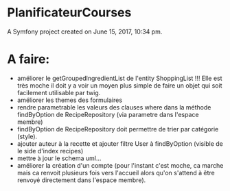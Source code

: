 PlanificateurCourses
====================

A Symfony project created on June 15, 2017, 10:34 pm.

# A faire:

- améliorer le getGroupedIngredientList de l'entity ShoppingList !!! Elle est très moche il doit y a voir un moyen plus simple de faire un objet qui soit facilement utilisable par twig.
- améliorer les themes des formulaires
- rendre parametrable les valeurs des clauses where dans la méthode findByOption de RecipeRepository (via parametre dans l'espace membre)
- findByOption de RecipeRepository doit permettre de trier par catégorie (style).
- ajouter auteur à la recette et ajouter filtre User à findByOption (visible de le side d'index recipes)
- mettre à jour le schema uml...
- améliorer la création d'un compte (pour l'instant c'est moche, ca marche mais ca renvoit plusieurs fois vers l'accueil alors qu'on s'attend à être renvoyé directement dans l'espace membre).
